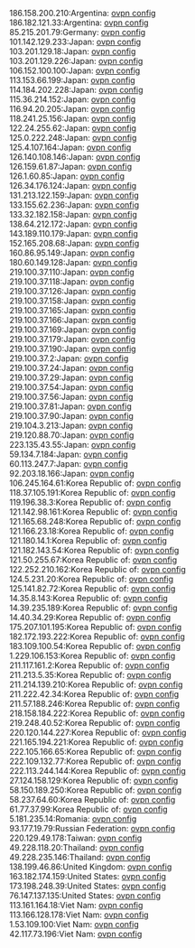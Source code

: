 186.158.200.210:Argentina: [ovpn config](vpn/186_158_200_210.ovpn)  
186.182.121.33:Argentina: [ovpn config](vpn/186_182_121_33.ovpn)  
85.215.201.79:Germany: [ovpn config](vpn/85_215_201_79.ovpn)  
101.142.129.233:Japan: [ovpn config](vpn/101_142_129_233.ovpn)  
103.201.129.18:Japan: [ovpn config](vpn/103_201_129_18.ovpn)  
103.201.129.226:Japan: [ovpn config](vpn/103_201_129_226.ovpn)  
106.152.100.100:Japan: [ovpn config](vpn/106_152_100_100.ovpn)  
113.153.66.199:Japan: [ovpn config](vpn/113_153_66_199.ovpn)  
114.184.202.228:Japan: [ovpn config](vpn/114_184_202_228.ovpn)  
115.36.214.152:Japan: [ovpn config](vpn/115_36_214_152.ovpn)  
116.94.20.205:Japan: [ovpn config](vpn/116_94_20_205.ovpn)  
118.241.25.156:Japan: [ovpn config](vpn/118_241_25_156.ovpn)  
122.24.255.62:Japan: [ovpn config](vpn/122_24_255_62.ovpn)  
125.0.222.248:Japan: [ovpn config](vpn/125_0_222_248.ovpn)  
125.4.107.164:Japan: [ovpn config](vpn/125_4_107_164.ovpn)  
126.140.108.146:Japan: [ovpn config](vpn/126_140_108_146.ovpn)  
126.159.61.87:Japan: [ovpn config](vpn/126_159_61_87.ovpn)  
126.1.60.85:Japan: [ovpn config](vpn/126_1_60_85.ovpn)  
126.34.176.124:Japan: [ovpn config](vpn/126_34_176_124.ovpn)  
131.213.122.159:Japan: [ovpn config](vpn/131_213_122_159.ovpn)  
133.155.62.236:Japan: [ovpn config](vpn/133_155_62_236.ovpn)  
133.32.182.158:Japan: [ovpn config](vpn/133_32_182_158.ovpn)  
138.64.212.172:Japan: [ovpn config](vpn/138_64_212_172.ovpn)  
143.189.110.179:Japan: [ovpn config](vpn/143_189_110_179.ovpn)  
152.165.208.68:Japan: [ovpn config](vpn/152_165_208_68.ovpn)  
160.86.95.149:Japan: [ovpn config](vpn/160_86_95_149.ovpn)  
180.60.149.128:Japan: [ovpn config](vpn/180_60_149_128.ovpn)  
219.100.37.110:Japan: [ovpn config](vpn/219_100_37_110.ovpn)  
219.100.37.118:Japan: [ovpn config](vpn/219_100_37_118.ovpn)  
219.100.37.126:Japan: [ovpn config](vpn/219_100_37_126.ovpn)  
219.100.37.158:Japan: [ovpn config](vpn/219_100_37_158.ovpn)  
219.100.37.165:Japan: [ovpn config](vpn/219_100_37_165.ovpn)  
219.100.37.166:Japan: [ovpn config](vpn/219_100_37_166.ovpn)  
219.100.37.169:Japan: [ovpn config](vpn/219_100_37_169.ovpn)  
219.100.37.179:Japan: [ovpn config](vpn/219_100_37_179.ovpn)  
219.100.37.190:Japan: [ovpn config](vpn/219_100_37_190.ovpn)  
219.100.37.2:Japan: [ovpn config](vpn/219_100_37_2.ovpn)  
219.100.37.24:Japan: [ovpn config](vpn/219_100_37_24.ovpn)  
219.100.37.29:Japan: [ovpn config](vpn/219_100_37_29.ovpn)  
219.100.37.54:Japan: [ovpn config](vpn/219_100_37_54.ovpn)  
219.100.37.56:Japan: [ovpn config](vpn/219_100_37_56.ovpn)  
219.100.37.81:Japan: [ovpn config](vpn/219_100_37_81.ovpn)  
219.100.37.90:Japan: [ovpn config](vpn/219_100_37_90.ovpn)  
219.104.3.213:Japan: [ovpn config](vpn/219_104_3_213.ovpn)  
219.120.88.70:Japan: [ovpn config](vpn/219_120_88_70.ovpn)  
223.135.43.55:Japan: [ovpn config](vpn/223_135_43_55.ovpn)  
59.134.7.184:Japan: [ovpn config](vpn/59_134_7_184.ovpn)  
60.113.247.7:Japan: [ovpn config](vpn/60_113_247_7.ovpn)  
92.203.18.166:Japan: [ovpn config](vpn/92_203_18_166.ovpn)  
106.245.164.61:Korea Republic of: [ovpn config](vpn/106_245_164_61.ovpn)  
118.37.105.191:Korea Republic of: [ovpn config](vpn/118_37_105_191.ovpn)  
119.196.38.3:Korea Republic of: [ovpn config](vpn/119_196_38_3.ovpn)  
121.142.98.161:Korea Republic of: [ovpn config](vpn/121_142_98_161.ovpn)  
121.165.68.248:Korea Republic of: [ovpn config](vpn/121_165_68_248.ovpn)  
121.166.23.18:Korea Republic of: [ovpn config](vpn/121_166_23_18.ovpn)  
121.180.14.1:Korea Republic of: [ovpn config](vpn/121_180_14_1.ovpn)  
121.182.143.54:Korea Republic of: [ovpn config](vpn/121_182_143_54.ovpn)  
121.50.255.67:Korea Republic of: [ovpn config](vpn/121_50_255_67.ovpn)  
122.252.210.162:Korea Republic of: [ovpn config](vpn/122_252_210_162.ovpn)  
124.5.231.20:Korea Republic of: [ovpn config](vpn/124_5_231_20.ovpn)  
125.141.82.72:Korea Republic of: [ovpn config](vpn/125_141_82_72.ovpn)  
14.35.8.143:Korea Republic of: [ovpn config](vpn/14_35_8_143.ovpn)  
14.39.235.189:Korea Republic of: [ovpn config](vpn/14_39_235_189.ovpn)  
14.40.34.29:Korea Republic of: [ovpn config](vpn/14_40_34_29.ovpn)  
175.207.101.195:Korea Republic of: [ovpn config](vpn/175_207_101_195.ovpn)  
182.172.193.222:Korea Republic of: [ovpn config](vpn/182_172_193_222.ovpn)  
183.109.100.54:Korea Republic of: [ovpn config](vpn/183_109_100_54.ovpn)  
1.229.106.153:Korea Republic of: [ovpn config](vpn/1_229_106_153.ovpn)  
211.117.161.2:Korea Republic of: [ovpn config](vpn/211_117_161_2.ovpn)  
211.213.5.35:Korea Republic of: [ovpn config](vpn/211_213_5_35.ovpn)  
211.214.139.210:Korea Republic of: [ovpn config](vpn/211_214_139_210.ovpn)  
211.222.42.34:Korea Republic of: [ovpn config](vpn/211_222_42_34.ovpn)  
211.57.188.246:Korea Republic of: [ovpn config](vpn/211_57_188_246.ovpn)  
218.158.184.222:Korea Republic of: [ovpn config](vpn/218_158_184_222.ovpn)  
219.248.40.52:Korea Republic of: [ovpn config](vpn/219_248_40_52.ovpn)  
220.120.144.227:Korea Republic of: [ovpn config](vpn/220_120_144_227.ovpn)  
221.165.194.221:Korea Republic of: [ovpn config](vpn/221_165_194_221.ovpn)  
222.105.166.65:Korea Republic of: [ovpn config](vpn/222_105_166_65.ovpn)  
222.109.132.77:Korea Republic of: [ovpn config](vpn/222_109_132_77.ovpn)  
222.113.244.144:Korea Republic of: [ovpn config](vpn/222_113_244_144.ovpn)  
27.124.158.129:Korea Republic of: [ovpn config](vpn/27_124_158_129.ovpn)  
58.150.189.250:Korea Republic of: [ovpn config](vpn/58_150_189_250.ovpn)  
58.237.64.60:Korea Republic of: [ovpn config](vpn/58_237_64_60.ovpn)  
61.77.37.99:Korea Republic of: [ovpn config](vpn/61_77_37_99.ovpn)  
5.181.235.14:Romania: [ovpn config](vpn/5_181_235_14.ovpn)  
93.177.19.79:Russian Federation: [ovpn config](vpn/93_177_19_79.ovpn)  
220.129.49.178:Taiwan: [ovpn config](vpn/220_129_49_178.ovpn)  
49.228.118.20:Thailand: [ovpn config](vpn/49_228_118_20.ovpn)  
49.228.235.146:Thailand: [ovpn config](vpn/49_228_235_146.ovpn)  
138.199.46.86:United Kingdom: [ovpn config](vpn/138_199_46_86.ovpn)  
163.182.174.159:United States: [ovpn config](vpn/163_182_174_159.ovpn)  
173.198.248.39:United States: [ovpn config](vpn/173_198_248_39.ovpn)  
76.147.137.135:United States: [ovpn config](vpn/76_147_137_135.ovpn)  
113.161.164.18:Viet Nam: [ovpn config](vpn/113_161_164_18.ovpn)  
113.166.128.178:Viet Nam: [ovpn config](vpn/113_166_128_178.ovpn)  
1.53.109.100:Viet Nam: [ovpn config](vpn/1_53_109_100.ovpn)  
42.117.73.196:Viet Nam: [ovpn config](vpn/42_117_73_196.ovpn)  
